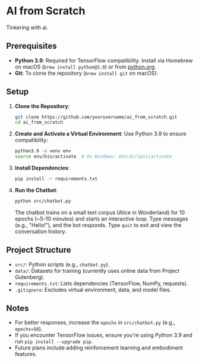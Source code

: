 # AI from Scratch

Tinkering with ai.

## Prerequisites

- **Python 3.9**: Required for TensorFlow compatibility. Install via Homebrew on macOS (`brew install python@3.9`) or from [python.org](https://www.python.org/downloads/release/python-390/).
- **Git**: To clone the repository (`brew install git` on macOS).

## Setup

1. **Clone the Repository**:
   ```bash
   git clone https://github.com/yourusername/ai_from_scratch.git
   cd ai_from_scratch
   ```

2. **Create and Activate a Virtual Environment**:
   Use Python 3.9 to ensure compatibility:
   ```bash
   python3.9 -m venv env
   source env/bin/activate  # On Windows: env\Scripts\activate
   ```

3. **Install Dependencies**:
   ```bash
   pip install -r requirements.txt
   ```

4. **Run the Chatbot**:
   ```bash
   python src/chatbot.py
   ```
   The chatbot trains on a small text corpus (Alice in Wonderland) for 10 epochs (~5–10 minutes) and starts an interactive loop. Type messages (e.g., "Hello!"), and the bot responds. Type `quit` to exit and view the conversation history.

## Project Structure

- `src/`: Python scripts (e.g., `chatbot.py`).
- `data/`: Datasets for training (currently uses online data from Project Gutenberg).
- `requirements.txt`: Lists dependencies (TensorFlow, NumPy, requests).
- `.gitignore`: Excludes virtual environment, data, and model files.

## Notes

- For better responses, increase the `epochs` in `src/chatbot.py` (e.g., `epochs=50`).
- If you encounter TensorFlow issues, ensure you’re using Python 3.9 and run `pip install --upgrade pip`.
- Future plans include adding reinforcement learning and embodiment features.
